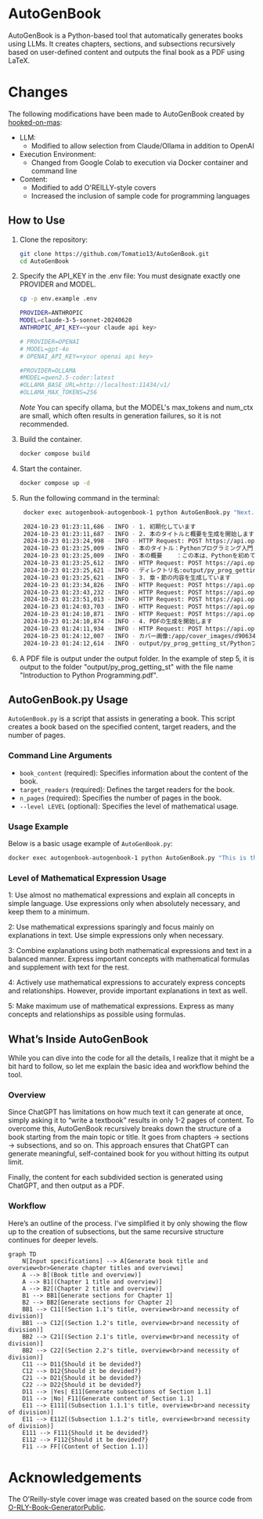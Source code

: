 # AutoGenBook
AutoGenBook is a Python-based tool that automatically generates books using LLMs. It creates chapters, sections, and subsections recursively based on user-defined content and outputs the final book as a PDF using LaTeX.


# Changes
The following modifications have been made to AutoGenBook created by [hooked-on-mas](https://github.com/hooked-on-mas/AutoGenBook):
- LLM:
  - Modified to allow selection from Claude/Ollama in addition to OpenAI
- Execution Environment:
  - Changed from Google Colab to execution via Docker container and command line
- Content:
  - Modified to add O'REILLY-style covers
  - Increased the inclusion of sample code for programming languages
  
## How to Use

1. Clone the repository:
   ```bash
   git clone https://github.com/Tomatio13/AutoGenBook.git
   cd AutoGenBook
   ```
2. Specify the API_KEY in the .env file: You must designate exactly one PROVIDER and MODEL.

   ```bash
   cp -p env.example .env
   ```
   
   ```bash
   PROVIDER=ANTHROPIC
   MODEL=claude-3-5-sonnet-20240620
   ANTHROPIC_API_KEY=<your claude api key>

   # PROVIDER=OPENAI
   # MODEL=gpt-4o
   # OPENAI_API_KEY=<your openai api key>

   #PROVIDER=OLLAMA
   #MODEL=qwen2.5-coder:latest
   #OLLAMA_BASE_URL=http://localhost:11434/v1/
   #OLLAMA_MAX_TOKENS=256
   ```
    *Note*
    You can specify ollama, but the MODEL's max_tokens and num_ctx are small, which often results in generation failures, so it is not recommended.

3. Build the container.
   ```bash
   docker compose build  
   ```

4. Start the container.
   ```bash
   docker compose up -d 
   ```

5. Run the following command in the terminal:
   ```bash
    docker exec autogenbook-autogenbook-1 python AutoGenBook.py "Next.jsに関する教科書" "Next.js初学者" 5

    2024-10-23 01:23:11,686 - INFO - 1. 初期化しています
    2024-10-23 01:23:11,687 - INFO - 2. 本のタイトルと概要を生成を開始します
    2024-10-23 01:23:24,998 - INFO - HTTP Request: POST https://api.openai.com/v1/chat/completions "HTTP/1.1 200 OK"
    2024-10-23 01:23:25,009 - INFO - 本のタイトル：Pythonプログラミング入門
    2024-10-23 01:23:25,009 - INFO - 本の概要    ：この本は、Pythonを初めて学ぶ方から、基礎をしっかりと固めたい中級者までを対象とした教科書です。Pythonの基本的な文法から始め、データ構造、関数、モジュール、そしてオブジェクト指向プログラミングまでをカバーします。各章は実践的な例を通じて、読者が自分のペースで学習を進められるように設計されています。特に、プログラミングの初心者がつまずきやすいポイントを丁寧に解説し、理解を深めるための演習問題も豊富に用意しています。最終的には、読者がPythonを用いて簡単なプログラムを自ら作成できるようになることを目指しています。
    2024-10-23 01:23:25,612 - INFO - HTTP Request: POST https://api.openai.com/v1/chat/completions "HTTP/1.1 200 OK"
    2024-10-23 01:23:25,621 - INFO - ディレクトリ名:output/py_prog_getting_st
    2024-10-23 01:23:25,621 - INFO - 3. 章・節の内容を生成しています
    2024-10-23 01:23:34,826 - INFO - HTTP Request: POST https://api.openai.com/v1/chat/completions "HTTP/1.1 200 OK"
    2024-10-23 01:23:43,232 - INFO - HTTP Request: POST https://api.openai.com/v1/chat/completions "HTTP/1.1 200 OK"
    2024-10-23 01:23:51,013 - INFO - HTTP Request: POST https://api.openai.com/v1/chat/completions "HTTP/1.1 200 OK"
    2024-10-23 01:24:03,703 - INFO - HTTP Request: POST https://api.openai.com/v1/chat/completions "HTTP/1.1 200 OK"
    2024-10-23 01:24:10,871 - INFO - HTTP Request: POST https://api.openai.com/v1/chat/completions "HTTP/1.1 200 OK"
    2024-10-23 01:24:10,874 - INFO - 4. PDFの生成を開始します
    2024-10-23 01:24:11,934 - INFO - HTTP Request: POST https://api.openai.com/v1/chat/completions "HTTP/1.1 200 OK"
    2024-10-23 01:24:12,007 - INFO - カバー画像:/app/cover_images/d906347b-53ed-4069-bb9e-bacce2aae797.eps
    2024-10-23 01:24:12,614 - INFO - output/py_prog_getting_st/Pythonプログラミング入門.pdfの出力が完了しました
   ```

6. A PDF file is output under the output folder.
   In the example of step 5, it is output to the folder "output/py_prog_getting_st" with the file name "Introduction to Python Programming.pdf".


## AutoGenBook.py Usage

`AutoGenBook.py` is a script that assists in generating a book. This script creates a book based on the specified content, target readers, and the number of pages.

### Command Line Arguments

- `book_content` (required): Specifies information about the content of the book.
- `target_readers` (required): Defines the target readers for the book.
- `n_pages` (required): Specifies the number of pages in the book.
- `--level LEVEL` (optional): Specifies the level of mathematical usage.

### Usage Example

Below is a basic usage example of `AutoGenBook.py`:

```bash
docker exec autogenbook-autogenbook-1 python AutoGenBook.py "This is the content of the book" "young adults" 150 --level intermediate
```

### Level of Mathematical Expression Usage
1: Use almost no mathematical expressions and explain all concepts in simple language. Use expressions only when absolutely necessary, and keep them to a minimum.

2: Use mathematical expressions sparingly and focus mainly on explanations in text. Use simple expressions only when necessary.

3: Combine explanations using both mathematical expressions and text in a balanced manner. Express important concepts with mathematical formulas and supplement with text for the rest.

4: Actively use mathematical expressions to accurately express concepts and relationships. However, provide important explanations in text as well.

5: Make maximum use of mathematical expressions. Express as many concepts and relationships as possible using formulas.


## What’s Inside AutoGenBook

While you can dive into the code for all the details, I realize that it might be a bit hard to follow, so let me explain the basic idea and workflow behind the tool.

### Overview

Since ChatGPT has limitations on how much text it can generate at once, simply asking it to “write a textbook” results in only 1-2 pages of content. To overcome this, AutoGenBook recursively breaks down the structure of a book starting from the main topic or title. It goes from chapters → sections → subsections, and so on. This approach ensures that ChatGPT can generate meaningful, self-contained book for you without hitting its output limit.

Finally, the content for each subdivided section is generated using ChatGPT, and then output as a PDF.

### Workflow

Here’s an outline of the process. I've simplified it by only showing the flow up to the creation of subsections, but the same recursive structure continues for deeper levels.

```mermaid
graph TD
    N[Input specifications] --> A[Generate book title and overview<br>Generate chapter titles and overviews]
    A --> B[(Book title and overview)]
    A --> B1[(Chapter 1 title and overview)]
    A --> B2[(Chapter 2 title and overview)]
    B1 --> BB1[Generate sections for Chapter 1]
    B2 --> BB2[Generate sections for Chapter 2]
    BB1 --> C11[(Section 1.1's title, overview<br>and necessity of division)]
    BB1 --> C12[(Section 1.2's title, overview<br>and necessity of division)]
    BB2 --> C21[(Section 2.1's title, overview<br>and necessity of division)]
    BB2 --> C22[(Section 2.2's title, overview<br>and necessity of division)]
    C11 --> D11{Should it be devided?}
    C12 --> D12{Should it be devided?}
    C21 --> D21{Should it be devided?}
    C22 --> D22{Should it be devided?}
    D11 --> |Yes| E11[Generate subsections of Section 1.1]
    D11 --> |No| F11[Generate content of Section 1.1]
    E11 --> E111[(Subsection 1.1.1's title, overview<br>and necessity of division)]
    E11 --> E112[(Subsection 1.1.2's title, overview<br>and necessity of division)]
    E111 --> F111{Should it be devided?}
    E112 --> F112{Should it be devided?}
    F11 --> FF[(Content of Section 1.1)]
```

# Acknowledgements
The O'Reilly-style cover image was created based on the source code from [O-RLY-Book-GeneratorPublic](https://github.com/charleshberlin/O-RLY-Book-Generator.git).